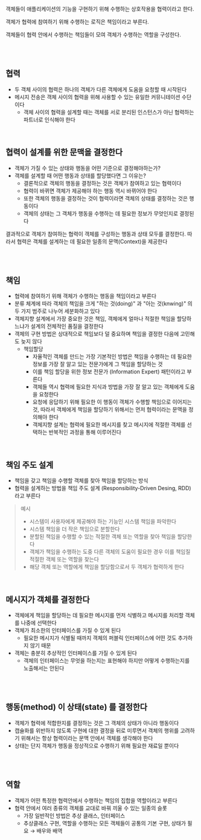 객체들이 애플리케이션의 기능을 구현하기 위해 수행하는 상호작용을 협력이라고 한다.

객체가 협력에 참여하기 위해 수행하는 로직은 책임이라고 부른다.

객체들이 협력 안에서 수행하는 책임들이 모여 객체가 수행하는 역할을 구성한다.

</br>
</br>

## 협력

- 두 객체 사이의 협력은 하나의 객체가 다른 객체에게 도움을 요청할 때 시작된다
- 메시지 전송은 객체 사이의 협력을 위해 사용할 수 있는 유일한 커뮤니테이션 수단이다
  - 객체 사이의 협력을 설계할 때는 객체를 서로 분리된 인스턴스가 아닌 협력하는 파트너로 인식해야 한다

</br>

## 협력이 설계를 위한 문맥을 결정한다

- 객체가 가질 수 있는 상태와 행동을 어떤 기준으로 결정해야하는가?
- 객체를 설계할 때 어떤 행동과 상태를 할당했다면 그 이유는?
  - 결론적으로 객체의 행동을 결정하는 것은 객체가 참여하고 있는 협력이다
  - 협력이 바뀌면 객체가 제공해야 하는 행동 역시 바뀌어야 한다
  - 또한 객체의 행동을 결정하는 것이 협력이라면 객체의 상태를 결정하는 것은 행동이다
  - 객체의 상태는 그 객체가 행동을 수행하는 데 필요한 정보가 무엇인지로 결정된다

결과적으로 객체가 참여하는 협력이 객체를 구성하는 행동과 상태 모두를 결정한다. 따라서 협력은 객체를 설계하는 데 필요한 일종의 문맥(Context)을 제공한다

</br>
</br>

## 책임

- 협력에 참여하기 위해 객체가 수행하는 행동을 책임이라고 부른다
- 분류 체계에 따라 객체의 책임을 크게 "하는 것(doing)" 과 "아는 것(knwing)" 의 두 가지 범주로 나누어 세분화하고 있다
- 객체지향 설계에서 가장 중요한 것은 책임, 객체에게 얼마나 적절한 책임을 할당하느냐가 설계의 전체적인 품질을 결정한다
- 객체의 구현 방법은 상대적으로 책임보다 덜 중요하며 책임을 결정한 다음에 고민해도 늦지 않다
  - 책임할당
    - 자율적인 객체를 만드는 가장 기본적인 방법은 책임을 수행하는 데 필요한 정보를 가장 잘 알고 있는 전문가에게 그 책임을 할당하는 것
    - 이를 책임 할당을 위한 정보 전문가 (Information Expert) 패턴이라고 부른다
    - 객체들 역시 협력에 필요한 지식과 방법을 가장 잘 알고 있는 객체에게 도움을 요청한다
    - 요청에 응답하기 위해 필요한 이 행동이 객체가 수행할 책임으로 이어지는 것, 따라서 객체에게 책임을 할당하기 위해서는 먼저 협력이라는 문맥을 정의해야 한다
    - 객체지향 설계는 협력에 필요한 메시지를 찾고 메시지에 적절한 객체를 선택하는 반복적인 과정을 통해 이루어진다

</br>

## 책임 주도 설계

- 책임을 갖고 책임을 수행할 객체를 찾아 책임을 할당하는 방식
- 협력을 설계하는 방법을 책임 주도 설계 (Responsibility-Driven Desing, RDD) 라고 부른다

> 예시
>
> - 시스템이 사용자에게 제공해야 하는 기능인 시스템 책임을 파악한다
> - 시스템 책임을 더 작은 책임으로 분할한다
> - 분할된 책임을 수행할 수 있는 적절한 객체 또는 역할을 찾아 책임을 할당한다
> - 객체가 책임을 수행하는 도중 다른 객체의 도움이 필요한 경우 이를 책임질 적절한 객체 또는 역할을 찾는다
> - 해당 객체 또는 역할에게 책임을 할당함으로서 두 객체가 협력하게 한다

</br>

## 메시지가 객체를 결정한다

- 객체에게 책임을 할당하는 데 필요한 메시지를 먼저 식별하고 메시지를 처리할 객체를 나중에 선택한다
- 객체가 최소한의 인터페이스를 가질 수 있게 된다
  - 필요한 메시지가 식별될 때까지 객체의 퍼블릭 인터페이스에 어떤 것도 추가하지 않기 때문
- 객체는 충분히 추상적인 인터페이스를 가질 수 있게 된다
  - 객체의 인터페이스는 무엇을 하는지는 표현해야 하지만 어떻게 수행하는지를 노출해서는 안된다

</br>
</br>

## 행동(method) 이 상태(state) 를 결정한다

- 객체가 협력에 적합한지를 결정하는 것은 그 객체의 상태가 아니라 행동이다
- 캡슐화를 위반하지 않도록 구현에 대한 결정을 뒤로 미루면서 객체의 행위를 고려하기 위해서는 항상 협력이라는 문맥 안에서 객체를 생각해야 한다
- 상태는 단지 객체가 행동을 정상적으로 수행하기 위해 필요한 재료일 뿐이다

</br>
</br>

## 역할

- 객체가 어떤 특정한 협력안에서 수행하는 책임의 집합을 역할이라고 부른다
- 협력 안에서 여러 종류의 객체를 교대로 바꿔 끼울 수 있는 일종의 슬롯
  - 가장 일반적인 방법은 추상 클래스, 인터페이스
  - 추상클래스 구현, 역할을 수행하는 모든 객체들이 공통의 기본 구현, 상태가 필요 → 배우와 배역
